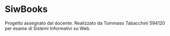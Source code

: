 # SiwBooks
Progetto assegnato dal docente.
Realizzato da Tommaso Tabacchini 594120 per esame di Sistemi Informativi su Web.